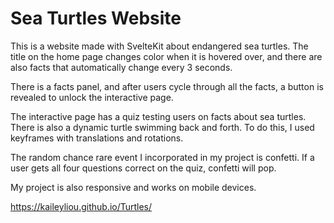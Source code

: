 # Sea Turtles Website

This is a website made with SvelteKit about endangered sea turtles. The title on the home page changes color when it is hovered over, and there are also facts that automatically change every 3 seconds.

There is a facts panel, and after users cycle through all the facts, a button is revealed to unlock the interactive page. 

The interactive page has a quiz testing users on facts about sea turtles. There is also a dynamic turtle swimming back and forth. To do this, I used keyframes with translations and rotations.

The random chance rare event I incorporated in my project is confetti. If a user gets all four questions correct on the quiz, confetti will pop. 

My project is also responsive and works on mobile devices.

https://kaileyliou.github.io/Turtles/